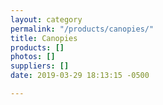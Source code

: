 ```yaml
---
layout: category
permalink: "/products/canopies/"
title: Canopies
products: []
photos: []
suppliers: []
date: 2019-03-29 18:13:15 -0500

---
```

